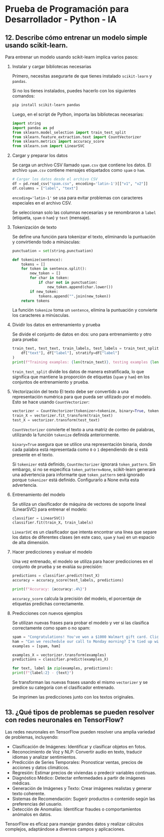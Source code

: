 #  Prueba de Programación para Desarrollador - Python - IA

## 12. Describe cómo entrenar un modelo simple usando scikit-learn.

Para entrenar un modelo usando scikit-learn implica varios pasos:

1. Instalar y cargar bibliotecas necesarias

    Primero, necesitas asegurarte de que tienes instalado `scikit-learn` y `pandas`. 
    
    Si no los tienes instalados, puedes hacerlo con los siguientes comandos:
    ```bash
    pip install scikit-learn pandas
    ```
    Luego, en el script de Python, importa las bibliotecas necesarias:
    ```py
    import string
    import pandas as pd
    from sklearn.model_selection import train_test_split
    from sklearn.feature_extraction.text import CountVectorizer
    from sklearn.metrics import accuracy_score
    from sklearn.svm import LinearSVC 
    ```

2. Cargar y preparar los datos

    Se carga un archivo CSV llamado `spam.csv` que contiene los datos. El archivo `spam.csv` contiene mensajes etiquetados como `spam` o `ham`. 

    ```py
    # Cargar los datos desde el archivo CSV
    df = pd.read_csv("spam.csv", encoding='latin-1')[["v1", "v2"]]
    df.columns = ["label", "text"]
    ```
    `encoding='latin-1'` se usa para evitar problemas con caracteres especiales en el archivo CSV.

    Se seleccionan solo las columnas necesarias y se renombraron a `label` (etiqueta, `spam` o `ham`) y `text` (mensaje).

3. Tokenización de texto

    Se define una función para tokenizar el texto, eliminando la puntuación y convirtiendo todo a minúsculas:

    ```py
    punctuation = set(string.punctuation)

    def tokenize(sentence):
        tokens = []
        for token in sentence.split():
            new_token = []
            for char in token:
                if char not in punctuation:
                    new_token.append(char.lower())
            if new_token:
                tokens.append("".join(new_token))
        return tokens
    ```
    La función `tokenize` toma un `sentence`, elimina la puntuación y convierte los caracteres a minúsculas.

4. Dividir los datos en entrenamiento y prueba

    Se divide el conjunto de datos en dos: uno para entrenamiento y otro para prueba:
    ```py
    train_text, test_text, train_labels, test_labels = train_test_split(
        df["text"], df["label"], stratify=df["label"]
    )
    print(f"Training examples: {len(train_text)}, testing examples {len(test_text)}")
    ```
    `train_test_split` divide los datos de manera estratificada, lo que significa que mantiene la proporción de etiquetas (`spam` y `ham`) en los conjuntos de entrenamiento y prueba.

5. Vectorización del texto
    El texto debe ser convertido a una representación numérica para que pueda ser utilizado por el modelo. Esto se hace usando `CountVectorizer`:
    ```py
    vectorizer = CountVectorizer(tokenizer=tokenize, binary=True, token_pattern=None)
    train_X = vectorizer.fit_transform(train_text)
    test_X = vectorizer.transform(test_text)
    ```
    `CountVectorizer` convierte el texto a una matriz de conteo de palabras, utilizando la función `tokenize` definida anteriormente.

    `binary=True` asegura que se utilice una representación binaria, donde cada palabra está representada como `0` o `1` dependiendo de si está presente en el texto.

    Si `tokenizer` está definido, `CountVectorizer` ignorará `token_pattern`. Sin embargo, si no se especifica `token_pattern=None`, scikit-learn generará una advertencia para informarte que `token_pattern` será ignorado porque `tokenizer` está definido. Configurarlo a None evita esta advertencia.

6. Entrenamiento del modelo

    Se utiliza un clasificador de máquina de vectores de soporte lineal (LinearSVC) para entrenar el modelo:
    ```py
    classifier = LinearSVC()
    classifier.fit(train_X, train_labels)
    ```
    `LinearSVC` es un clasificador que intenta encontrar una línea que separe los datos de diferentes clases (en este caso, `spam` y `ham`) en un espacio de alta dimensión.

7. Hacer predicciones y evaluar el modelo

    Una vez entrenado, el modelo se utiliza para hacer predicciones en el conjunto de prueba y se evalúa su precisión:
    ```py
    predictions = classifier.predict(test_X)
    accuracy = accuracy_score(test_labels, predictions)

    print(f"Accuracy: {accuracy:.4%}")
    ```
    `accuracy_score` calcula la precisión del modelo, el porcentaje de etiquetas predichas correctamente.

8. Predicciones con nuevos ejemplos

    Se utilizan nuevas frases para probar el modelo y ver si las clasifica correctamente como spam o no spam:
    ```py
    spam = "Congratulations! You've won a $1000 Walmart gift card. Click here to claim your prize!"
    ham = "Can we reschedule our call to Monday morning? I'm tied up with meetings today."
    examples = [spam, ham]

    examples_X = vectorizer.transform(examples)
    predictions = classifier.predict(examples_X)

    for text, label in zip(examples, predictions):
    print(f"{label:2} - {text}")
    ```
    Se transforman las nuevas frases usando el mismo `vectorizer` y 
    se predice su categoría con el clasificador entrenado.

    Se imprimen las predicciones junto con los textos originales.

## 13. ¿Qué tipos de problemas se pueden resolver con redes neuronales en TensorFlow?

Las redes neuronales en TensorFlow pueden resolver una amplia variedad de problemas, incluyendo:

- Clasificación de Imágenes: Identificar y clasificar objetos en fotos.
- Reconocimiento de Voz y NLP: Convertir audio en texto, traducir idiomas y analizar sentimientos.
- Predicción de Series Temporales: Pronosticar ventas, precios de acciones y datos climáticos.
- Regresión: Estimar precios de viviendas o predecir variables continuas.
- Diagnóstico Médico: Detectar enfermedades a partir de imágenes médicas.
- Generación de Imágenes y Texto: Crear imágenes realistas y generar texto coherente.
- Sistemas de Recomendación: Sugerir productos o contenido según las preferencias del usuario.
- Detección de Anomalías: Identificar fraudes o comportamientos anómalos en datos.

TensorFlow es eficaz para manejar grandes datos y realizar cálculos complejos, adaptándose a diversos campos y aplicaciones.
